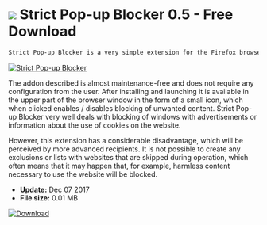 # ![](https://cdn.softexe.net/static/icon/8/strict-pop-up-blocker-10742.png) Strict Pop-up Blocker 0.5 - Free Download

```sh
Strict Pop-up Blocker is a very simple extension for the Firefox browser designed to block all kinds of pop-ups (so-called pop-ups) on visited websites.
```
[![Strict Pop-up Blocker](https:https://tse3.mm.bing.net/th?id=OIP.dNsQdK-lFGPu8ReMp385UAHaJ7&pid=Api)](https://softexe.net/win/internet/browser-add-ons/strict-pop-up-blocker:pRgdb.html)

The addon described is almost maintenance-free and does not require any configuration from the user. After installing and launching it is available in the upper part of the browser window in the form of a small icon, which when clicked enables / disables blocking of unwanted content. Strict Pop-up Blocker very well deals with blocking of windows with advertisements or information about the use of cookies on the website.
 
 However, this extension has a considerable disadvantage, which will be perceived by more advanced recipients. It is not possible to create any exclusions or lists with websites that are skipped during operation, which often means that it may happen that, for example, harmless content necessary to use the website will be blocked.


- **Update:** Dec 07 2017
- **File size:** 0.01 MB

[![Download](https://cdn.softexe.net/static/img/download.png)](https://softexe.net/win/internet/browser-add-ons/strict-pop-up-blocker:pRgdb.html)

